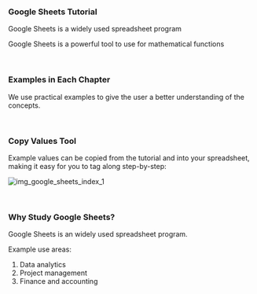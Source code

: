 ### Google Sheets Tutorial

Google Sheets is a widely used spreadsheet program

Google Sheets is a powerful tool to use for mathematical functions

<br>


### Examples in Each Chapter

We use practical examples to give the user a better understanding of the concepts.


<br>

### Copy Values Tool

Example values can be copied from the tutorial and into your spreadsheet, making it easy for you to tag along step-by-step:


![img_google_sheets_index_1](https://user-images.githubusercontent.com/47166768/191903952-8fee686c-d40e-4c8d-84ab-e0d8f466daea.png)

<br>

### Why Study Google Sheets?

Google Sheets is an widely used spreadsheet program.

Example use areas:

1. Data analytics
2. Project management
3. Finance and accounting
